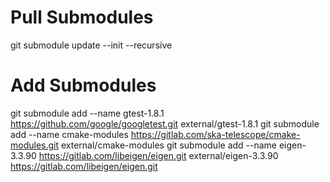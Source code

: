 # Pull Submodules
git submodule update --init --recursive

# Add Submodules

git submodule add --name gtest-1.8.1 https://github.com/google/googletest.git external/gtest-1.8.1
git submodule add --name cmake-modules https://gitlab.com/ska-telescope/cmake-modules.git external/cmake-modules
git submodule add --name eigen-3.3.90 https://gitlab.com/libeigen/eigen.git external/eigen-3.3.90 https://gitlab.com/libeigen/eigen.git